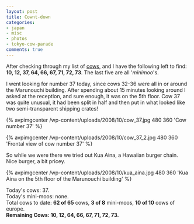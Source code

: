 ```yaml
---
layout: post
title: Cownt-down
categories:
- japan
- misc
- photos
- tokyo-cow-parade
comments: true
---
```

After checking through my list of [cows]({{root_url}}/{{site.category_dir}}/tokyo-cow-parade/), and I have the following left to find: __10, 12, 37, 64, 66, 67, 71, 72, 73__. The last five are all '_minimoo_'s.

I went looking for number 37 today, since cows 32-36 were all in or around the Marunouchi building. After spending about 15 minutes looking around I asked at the reception, and sure enough, it was on the 5th floor. Cow 37 was quite unusual, it had been split in half and then put in what looked like two semi-transparent shipping crates!

<!-- TODO --> <a href="http://picasaweb.google.com/avparker/TokyoCowParade2008Japan"></a>
{% avpimgcenter /wp-content/uploads/2008/10/cow_37.jpg 480 360 'Cow number 37' %}

{% avpimgcenter /wp-content/uploads/2008/10/cow_37_2.jpg 480 360 'Frontal view of cow number 37' %}

So while we were there we tried out Kua Aina, a Hawaiian burger chain. Nice burger, a bit pricey.

{% avpimgcenter /wp-content/uploads/2008/10/kua_aina.jpg 480 360 'Kua Aina on the 5th floor of the Marunouchi building' %}

Today's cows: 37.<br/>
Today's mini-moos: none.<br/>
Total cows to date: __62 of 65__ cows, __3 of 8__ mini-moos, __10 of 10__ cows of europe.<br/>
__Remaining Cows: 10, 12, 64, 66, 67, 71, 72, 73.__
